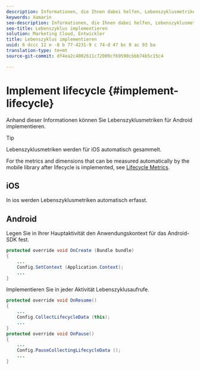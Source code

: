 ```yaml
---
description: Informationen, die Ihnen dabei helfen, Lebenszyklusmetriken für Android zu implementieren. Lebenszyklusmetriken werden für iOS automatisch gesammelt.
keywords: Xamarin
seo-description: Informationen, die Ihnen dabei helfen, Lebenszyklusmetriken für Android zu implementieren. Lebenszyklusmetriken werden für iOS automatisch gesammelt.
seo-title: Lebenszyklus implementieren
solution: Marketing Cloud, Entwickler
title: Lebenszyklus implementieren
uuid: 6 dccc 12 e -8 b 77-4231-9 c 74-d 47 bc 0 ac 93 ba
translation-type: tm+mt
source-git-commit: df4ea2c4002611c72009cf69598cbbb74b5c15c4

---
```



# Implement lifecycle {#implement-lifecycle}

Anhand dieser Informationen können Sie Lebenszyklusmetriken für Android implementieren.

>[!TIP]
>
>Lebenszyklusmetriken werden für iOS automatisch gesammelt.

For the metrics and dimensions that can be measured automatically by the mobile library after lifecycle is implemented, see [Lifecycle Metrics](/help/ios/metrics.md).

## iOS

In ios werden Lebenszyklusmetriken automatisch erfasst.

## Android

Legen Sie in Ihrer Hauptaktivität den Anwendungskontext für das Android-SDK fest.

```java
protected override void OnCreate (Bundle bundle) 
{
    ... 
    Config.SetContext (Application.Context); 
    ... 
}
```

Implementieren Sie in jeder Aktivität Lebenszyklusaufrufe.

```java
protected override void OnResume()
{
    ...
    Config.CollectLifecycleData (this);
    ...
}
protected override void OnPause() 
{
    ...
    Config.PauseCollectingLifecycleData ();
    ...
}
```
